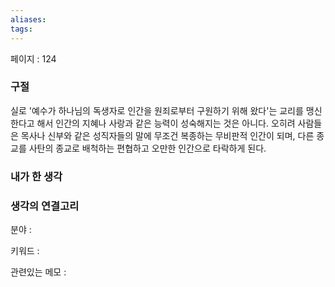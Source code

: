 ```yaml
---
aliases: 
tags:
---
```

페이지 : 124 

### 구절
실로 '예수가 하나님의 독생자로 인간을 원죄로부터 구원하기 위해 왔다'는 교리를 맹신한다고 해서 인간의 지혜나 사랑과 같은 능력이 성숙해지는 것은 아니다. 오히려 사람들은 목사나 신부와 같은 성직자들의 말에 무조건 복종하는 무비판적 인간이 되며, 다른 종교를 사탄의 종교로 배척하는 편협하고 오만한 인간으로 타락하게 된다.


### 내가 한 생각


### 생각의 연결고리
분야 : 

키워드 : 

관련있는 메모 : 